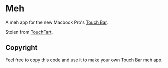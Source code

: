 # Meh
A meh app for the new Macbook Pro's [Touch Bar](https://developer.apple.com/macos/touch-bar/). 

Stolen from [TouchFart](https://github.com/hungtruong/TouchFart).

## Copyright
Feel free to copy this code and use it to make your own Touch Bar meh app.

